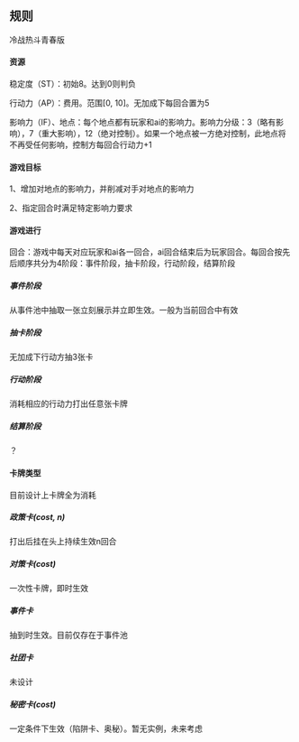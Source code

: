 ## 规则

冷战热斗青春版

#### 资源

稳定度（ST）：初始8。达到0则判负

行动力（AP）：费用。范围[0, 10]。无加成下每回合置为5

影响力（IF）、地点：每个地点都有玩家和ai的影响力。影响力分级：3（略有影响），7（重大影响），12（绝对控制）。如果一个地点被一方绝对控制，此地点将不再受任何影响，控制方每回合行动力+1

#### 游戏目标

1、增加对地点的影响力，并削减对手对地点的影响力

2、指定回合时满足特定影响力要求

#### 游戏进行

回合：游戏中每天对应玩家和ai各一回合，ai回合结束后为玩家回合。每回合按先后顺序共分为4阶段：事件阶段，抽卡阶段，行动阶段，结算阶段

##### 事件阶段

从事件池中抽取一张立刻展示并立即生效。一般为当前回合中有效

##### 抽卡阶段

无加成下行动方抽3张卡

##### 行动阶段

消耗相应的行动力打出任意张卡牌

##### 结算阶段

？

#### 卡牌类型

目前设计上卡牌全为消耗

##### 政策卡(cost, n)

打出后挂在头上持续生效n回合

##### 对策卡(cost)

一次性卡牌，即时生效

##### 事件卡

抽到时生效。目前仅存在于事件池

##### 社团卡

未设计

##### 秘密卡(cost)

一定条件下生效（陷阱卡、奥秘）。暂无实例，未来考虑

